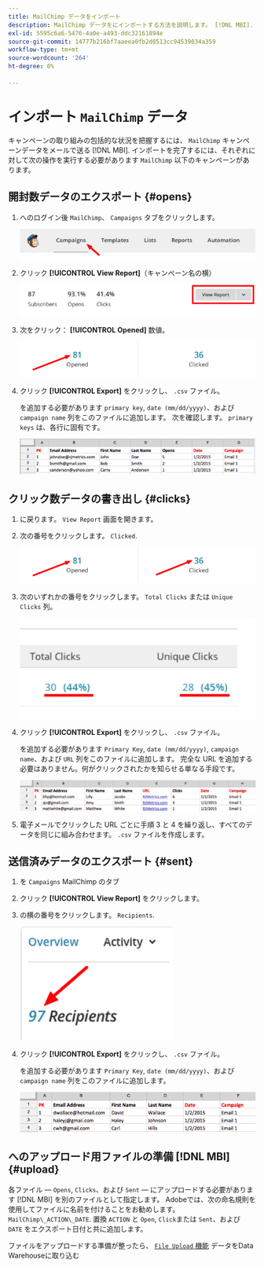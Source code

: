 ```yaml
---
title: MailChimp データをインポート
description: MailChimp データをにインポートする方法を説明します。 [!DNL MBI].
exl-id: 5595c6a6-5476-4a0e-a493-ddc32161894e
source-git-commit: 14777b216bf7aaeea0fb2d0513cc94539034a359
workflow-type: tm+mt
source-wordcount: '264'
ht-degree: 0%

---
```


# インポート `MailChimp` データ

キャンペーンの取り組みの包括的な状況を把握するには、 `MailChimp` キャンペーンデータをメールで送る [!DNL MBI]. インポートを完了するには、それぞれに対して次の操作を実行する必要があります `MailChimp` 以下のキャンペーンがあります。

## 開封数データのエクスポート {#opens}

1. へのログイン後 `MailChimp`、 `Campaigns` タブをクリックします。

   ![mailchimp 1 をインポート](../../../assets/import-mailchimp-1.png)

1. クリック **[!UICONTROL View Report]**（キャンペーン名の横）

   ![mailchimp 2 をインポート](../../../assets/import-mailchimp-2.png)

1. 次をクリック： **[!UICONTROL Opened]** 数値。

   ![mailchimp 3 をインポート](../../../assets/import-mailchimp-3.png)

1. クリック **[!UICONTROL Export]** をクリックし、 `.csv` ファイル。

   を追加する必要があります `primary key`, `date (mm/dd/yyyy)`、および `campaign name` 列をこのファイルに追加します。 次を確認します。 `primary keys` は、各行に固有です。

   ![mailchimp 4 をインポート](../../../assets/import-mailchimp-4.png)

## クリック数データの書き出し {#clicks}

1. に戻ります。 `View Report` 画面を開きます。

1. 次の番号をクリックします。 `Clicked`.

   ![mailchimp 5 をインポート](../../../assets/import-mailchimp-5.png)

1. 次のいずれかの番号をクリックします。 `Total Clicks` または `Unique Clicks` 列。

   ![mailchimp 6 をインポート](../../../assets/import-mailchimp-6.png)

1. クリック **[!UICONTROL Export]** をクリックし、 `.csv` ファイル。

   を追加する必要があります `Primary Key`, `date (mm/dd/yyyy)`, `campaign name`、および `URL` 列をこのファイルに追加します。 完全な URL を追加する必要はありません。何がクリックされたかを知らせる単なる手段です。

   ![mailchimp 7 をインポート](../../../assets/import-mailchimp-7.png)

1. 電子メールでクリックした URL ごとに手順 3 と 4 を繰り返し、すべてのデータを同じに組み合わせます。 `.csv` ファイルを作成します。

## 送信済みデータのエクスポート {#sent}

1. を `Campaigns` MailChimp のタブ

1. クリック **[!UICONTROL View Report]** をクリックします。

1. の横の番号をクリックします。 `Recipients`.

   ![mailchimp 8 をインポート](../../../assets/import-mailchimp-8.png)

1. クリック **[!UICONTROL Export]** をクリックし、 `.csv` ファイル。

   を追加する必要があります `Primary Key`, `date (mm/dd/yyyy)`、および `campaign name` 列をこのファイルに追加します。

   ![mailchimp 9 をインポート](../../../assets/import-mailchimp-9.png)

## へのアップロード用ファイルの準備 [!DNL MBI] {#upload}

各ファイル — `Opens`, `Clicks`、および `Sent`  — にアップロードする必要があります [!DNL MBI] を別のファイルとして指定します。 Adobeでは、次の命名規則を使用してファイルに名前を付けることをお勧めします。 `MailChimp\_ACTION\_DATE`. 置換 `ACTION` と `Open`, `Click`または `Sent`、および `DATE` をエクスポート日付と共に追加します。

ファイルをアップロードする準備が整ったら、 [`File Upload` 機能](../connecting-data/using-file-uploader.md) データをData Warehouseに取り込む
